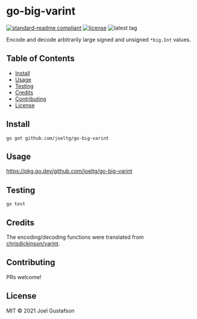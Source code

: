 # go-big-varint

[![standard-readme compliant](https://img.shields.io/badge/readme%20style-standard-brightgreen.svg)](https://github.com/RichardLitt/standard-readme) [![license](https://img.shields.io/github/license/joeltg/go-big-varint)](https://opensource.org/licenses/MIT) ![latest tag](https://img.shields.io/github/v/tag/joeltg/go-big-varint)

Encode and decode arbitrarily large signed and unsigned `*big.Int` values.

## Table of Contents

- [Install](#install)
- [Usage](#usage)
- [Testing](#testing)
- [Credits](#credits)
- [Contributing](#contributing)
- [License](#license)

## Install

```
go get github.com/joeltg/go-big-varint
```

## Usage

https://pkg.go.dev/github.com/joeltg/go-big-varint

## Testing

```
go test
```

## Credits

The encoding/decoding functions were translated from [chrisdickinson/varint](https://github.com/chrisdickinson/varint).

## Contributing

PRs welcome!

## License

MIT © 2021 Joel Gustafson
